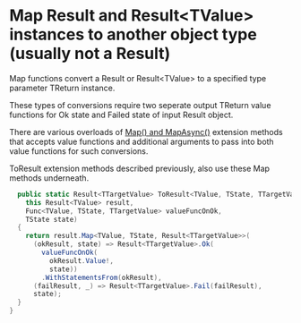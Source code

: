 # Map Result and Result&lt;TValue&gt; instances to another object type (usually not a Result)

Map functions convert a Result or Result&lt;TValue&gt; to a specified type parameter TReturn instance.

These types of conversions require two seperate output TReturn value functions for Ok state and Failed state of input Result object.

There are various overloads of [Map() and MapAsync()](../src/ModResults/ResultMapExtensions.cs) extension methods that accepts value functions and additional arguments to pass into both value functions for such conversions.

ToResult extension methods described previously, also use these Map methods underneath.

``` csharp
  public static Result<TTargetValue> ToResult<TValue, TState, TTargetValue>(
    this Result<TValue> result,
    Func<TValue, TState, TTargetValue> valueFuncOnOk,
    TState state)
  {
    return result.Map<TValue, TState, Result<TTargetValue>>(
      (okResult, state) => Result<TTargetValue>.Ok(
        valueFuncOnOk(
          okResult.Value!,
          state))
        .WithStatementsFrom(okResult),
      (failResult, _) => Result<TTargetValue>.Fail(failResult),
      state);
  }
}
```

